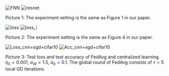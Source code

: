 ![FNN](https://github.com/user-attachments/assets/06ec992a-93c5-4160-a6be-dd9afa91c532) ![resnet](https://github.com/user-attachments/assets/d4546e72-9441-4125-a07c-8c64ebe866eb)

Picture 1: The experiment setting is the same as Figure 1 in our paper.

![loss](https://github.com/user-attachments/assets/7d61ec9f-acd7-4f3c-9559-89c78cca8008) ![loss_i](https://github.com/user-attachments/assets/8e5f88fb-2c21-4b65-9f77-28b77cfd45b6)

Picture 2: The experiment setting is the same as Figure 4 in our paper.

![Loss_cnn+sgd+cifar10](https://github.com/user-attachments/assets/897d25ae-7368-49f8-b158-1f360cd78a35) ![Acc_cnn+sgd+cifar10](https://github.com/user-attachments/assets/2dd937d9-0dda-49dc-943c-c3aa6a7b19d7)

Picture 3: Test loss and test accuracy of FedAvg and centralized learning. $\eta_0 = 0.001$, $\sigma_{W} = 1.5$, $\sigma_{b}=0.1$. The global round of FedAvg consists of $\tau = 5$ local GD iterations.






